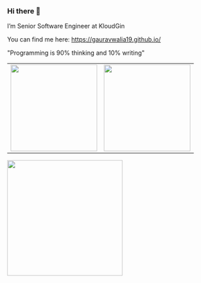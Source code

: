 ### Hi there 👋

I’m Senior Software Engineer at KloudGin

You can find me here: https://gauravwalia19.github.io/

"Programming is 90% thinking and 10% writing"

<table width="100%">
  <tr>
    <td>
      <img height="200em" src="https://github-readme-stats.vercel.app/api?username=GauravWalia19&show_icons=true&hide_border=true" /> 
    </td>
    <td> 
      <img height="200em" src="https://github-readme-stats.vercel.app/api/top-langs/?username=GauravWalia19&show_icons=true&hide_border=true&layout=compact&langs_count=8"/> 
    </td>
  </tr>
<table>

<img height="267em" src="https://holopin.me/code_traveller" />
